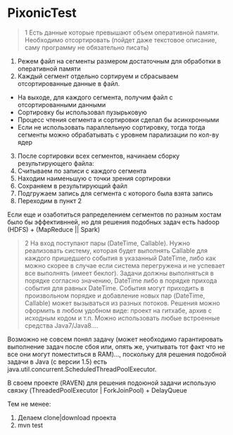 # PixonicTest
> 1 Есть данные которые превышают объем оперативной памяти. Необходимо отсортировать (пойдет даже текстовое описание, саму программу не обязательно писать)

1. Режем файл на сегменты размером достаточным для обработки в оперативной памяти
2. Каждый сегмент отдельно сортируем и сбрасываем отсортированные данные в файл. 
  * На выходе, для каждого сегмента, получим файл с отсортированными данными
  * Сортировку бы использовал пузырьковую 
  * Процесс чтения сегмента и сортировки сделал бы асинхронными
  * Если не использовать параллельную сортировку, тогда тогда сегменты можно обрабатывать с уровнем парализации по кол-ву ядер
3. После сортировки всех сегментов, начинаем сборку результирующего файла:
  1. Считываем по записи с каждого сегмента
  2. Находим наименьшую с точки зрения сортировки
  3. Сохраняем в результирующий файл
  4. Подгружаем запись для сегмента с которого была взята запись
  5. Переходим в пункт 2
  
Если еще и озаботиться рапределением сегментов по разным хостам было бы эффективнней, но для решения подобных задач есть hadoop (HDFS) + (MapReduce || Spark)  

> 2 На вход поступают пары (DateTime, Callable). Нужно реализовать систему, которая будет выполнять Callable для каждого пришедшего события в указанный DateTime, либо как можно скорее в случае если система перегружена и не успевает все выполнять (имеет беклог). Задачи должны выполняться в порядке согласно значению, DateTime либо в порядке прихода события для равных DateTime. События могут приходить в произвольном порядке и добавление новых пар (DateTime, Callable) может вызываться из разных потоков.
Решения можно оформить в любом удобном виде: проект на гитхабе, архив с исходным кодом и т.п. Можно использовать любые встроенные средства Java7/Java8....

Возможно не совсем понял задачу (может необходимо гарантировать выполнение задач после сбоя или, опять же, учитывать тот факт что не все они могут поместиться в RAM)..., поскольку для решения подобной задачи в Java (с версии 1.5) есть  java.util.concurrent.ScheduledThreadPoolExecutor.

В своем проекте (RAVEN) для решения подоюной задачи использую связку (ThreadedPoolExecutor | ForkJoinPool) + DelayQueue

Тем не менее:

1. Делаем clone|download проекта
2. mvn test
